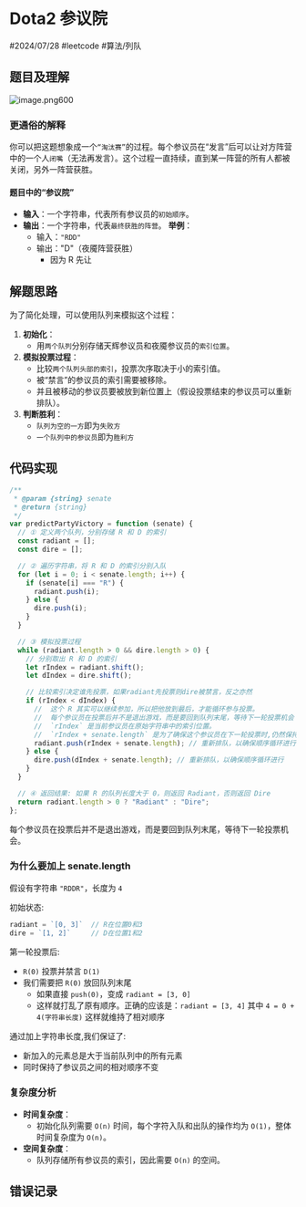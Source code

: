 
# Dota2 参议院


#2024/07/28 #leetcode  #算法/列队 

## 题目及理解

![image.png600](https://832-1310531898.cos.ap-beijing.myqcloud.com/202407281543283.png?imageSlim)

### 更通俗的解释

你可以把这题想象成一个`“淘汰赛”`的过程。每个参议员在“发言”后可以让对方阵营中的一个人`闭嘴`（无法再发言）。这个过程一直持续，直到某一阵营的所有人都被关闭，另外一阵营获胜。

#### 题目中的“参议院”

- **输入**：一个字符串，代表所有参议员的`初始顺序`。
- **输出**：一个字符串，代表`最终获胜的阵营`。
    **举例**：
    - 输入：`"RDD"`
    - 输出："D"（夜魇阵营获胜）
        - 因为 R 先让

## 解题思路

为了简化处理，可以使用队列来模拟这个过程：
1. **初始化**：
    - 用`两个队列`分别存储天辉参议员和夜魇参议员的`索引位置`。
2. **模拟投票过程**：
    - 比较`两个队列头部的索引`，投票次序取决于小的索引值。
    - 被“禁言”的参议员的索引需要被移除。
    - 并且被移动的参议员要被放到新位置上（假设投票结束的参议员可以重新排队）。
3. **判断胜利**：
    - `队列为空的一方`即为`失败方`
    - `一个队列中的参议员`即为`胜利方`

## 代码实现

```javascript
/**
 * @param {string} senate
 * @return {string}
 */
var predictPartyVictory = function (senate) {
  // ① 定义两个队列，分别存储 R 和 D 的索引
  const radiant = [];
  const dire = [];

  // ② 遍历字符串，将 R 和 D 的索引分别入队
  for (let i = 0; i < senate.length; i++) {
    if (senate[i] === "R") {
      radiant.push(i);
    } else {
      dire.push(i);
    }
  }

  // ③ 模拟投票过程
  while (radiant.length > 0 && dire.length > 0) {
    // 分别取出 R 和 D 的索引
    let rIndex = radiant.shift();
    let dIndex = dire.shift();

    // 比较索引决定谁先投票，如果radiant先投票则dire被禁言，反之亦然
    if (rIndex < dIndex) {
      //  这个 R 其实可以继续参加，所以把他放到最后，才能循环参与投票。
      //  每个参议员在投票后并不是退出游戏，而是要回到队列末尾，等待下一轮投票机会
      //  `rIndex` 是当前参议员在原始字符串中的索引位置。
      //  `rIndex + senate.length` 是为了确保这个参议员在下一轮投票时,仍然保持正确的相对顺序。
      radiant.push(rIndex + senate.length); // 重新排队，以确保顺序循环进行
    } else {
      dire.push(dIndex + senate.length); // 重新排队，以确保顺序循环进行
    }
  }

  // ④ 返回结果: 如果 R 的队列长度大于 0，则返回 Radiant，否则返回 Dire
  return radiant.length > 0 ? "Radiant" : "Dire";
};

```

每个参议员在投票后并不是退出游戏，而是要回到队列末尾，等待下一轮投票机会。

### 为什么要加上 senate.length

假设有字符串 `"RDDR"`，长度为 `4` 

初始状态:

```javascript
radiant = `[0, 3]`  // R在位置0和3
dire = `[1, 2]`     // D在位置1和2
```

第一轮投票后:
- `R(0)` 投票并禁言 `D(1)`
- 我们需要把 `R(0)` 放回队列末尾
	- 如果直接 `push(0)`，变成 `radiant = [3, 0]`
	- 这样就打乱了原有顺序。正确的应该是：`radiant = [3, 4]`  其中 `4 = 0 + 4(字符串长度)` 这样就维持了相对顺序

通过加上字符串长度,我们保证了:
- 新加入的元素总是大于当前队列中的所有元素
- 同时保持了参议员之间的相对顺序不变

### 复杂度分析

- **时间复杂度**：
    - 初始化队列需要 `O(n)` 时间，每个字符入队和出队的操作均为 `O(1)`，整体时间复杂度为 `O(n)`。
- **空间复杂度**：
    - 队列存储所有参议员的索引，因此需要 `O(n)` 的空间。

## 错误记录